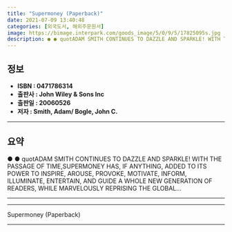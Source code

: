 ```yaml
---
title: "Supermoney (Paperback)"
date: 2021-07-09 13:40:48
categories: [외국도서, 해외주문원서]
image: https://bimage.interpark.com/goods_image/5/0/9/5/17825095s.jpg
description: ● ● quotADAM SMITH CONTINUES TO DAZZLE AND SPARKLE! WITH THE PASSAGE OF TIME,SUPERMONEY HAS, IF ANYTHING, ADDED TO ITS POWER TO INSPIRE, AROUSE, PROVOKE, MOTI
---
```


## **정보**

- **ISBN : 0471786314**
- **출판사 : John Wiley & Sons Inc**
- **출판일 : 20060526**
- **저자 : Smith, Adam/ Bogle, John C.**

------



## **요약**

●  ●  quotADAM SMITH CONTINUES TO DAZZLE AND SPARKLE! WITH THE PASSAGE OF TIME,SUPERMONEY HAS, IF ANYTHING, ADDED TO ITS POWER TO INSPIRE, AROUSE, PROVOKE, MOTIVATE, INFORM, ILLUMINATE, ENTERTAIN, AND GUIDE A WHOLE NEW GENERATION OF READERS, WHILE MARVELOUSLY REPRISING THE GLOBAL... 

------



------


Supermoney (Paperback) 

------


